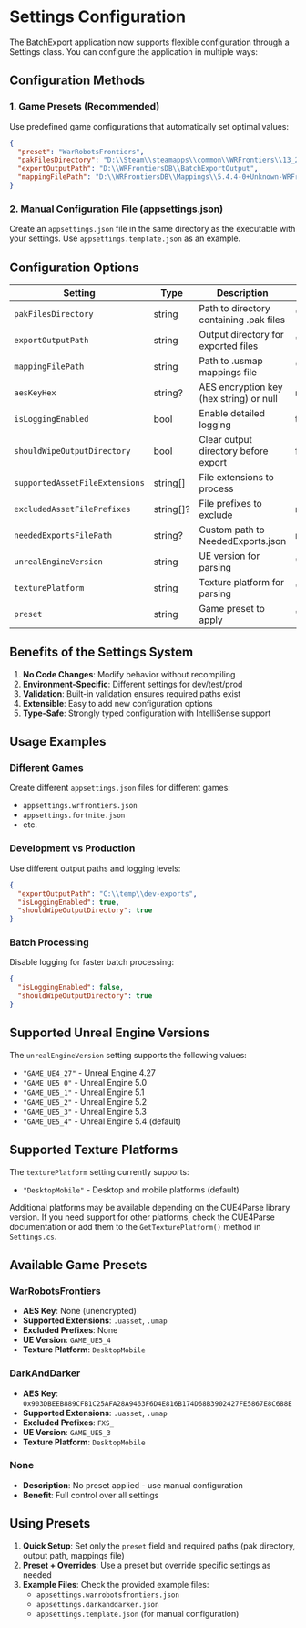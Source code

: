 # Settings Configuration

The BatchExport application now supports flexible configuration through a Settings class. You can configure the application in multiple ways:

## Configuration Methods

### 1. Game Presets (Recommended)
Use predefined game configurations that automatically set optimal values:

```json
{
  "preset": "WarRobotsFrontiers",
  "pakFilesDirectory": "D:\\Steam\\steamapps\\common\\WRFrontiers\\13_2017027\\WRFrontiers\\Content\\Paks",
  "exportOutputPath": "D:\\WRFrontiersDB\\BatchExportOutput",
  "mappingFilePath": "D:\\WRFrontiersDB\\Mappings\\5.4.4-0+Unknown-WRFrontiers 2025-09-23.usmap"
}
```

### 2. Manual Configuration File (appsettings.json)
Create an `appsettings.json` file in the same directory as the executable with your settings. Use `appsettings.template.json` as an example.

## Configuration Options

| Setting | Type | Description | Default |
|---------|------|-------------|---------|
| `pakFilesDirectory` | string | Path to directory containing .pak files | "D:\\YourGame\\Content\\Paks" |
| `exportOutputPath` | string | Output directory for exported files | "D:\\YourGameDB\\BatchExportOutput" |
| `mappingFilePath` | string | Path to .usmap mappings file | "D:\\YourGameDB\\Mappings\\mappings.usmap" |
| `aesKeyHex` | string? | AES encryption key (hex string) or null | null |
| `isLoggingEnabled` | bool | Enable detailed logging | true |
| `shouldWipeOutputDirectory` | bool | Clear output directory before export | false |
| `supportedAssetFileExtensions` | string[] | File extensions to process | [".uasset", ".umap"] |
| `excludedAssetFilePrefixes` | string[]? | File prefixes to exclude | null (no exclusions) |
| `neededExportsFilePath` | string? | Custom path to NeededExports.json | null (uses default) |
| `unrealEngineVersion` | string | UE version for parsing | "GAME_UE5_4" |
| `texturePlatform` | string | Texture platform for parsing | "DesktopMobile" |
| `preset` | string | Game preset to apply | "None" |

## Benefits of the Settings System

1. **No Code Changes**: Modify behavior without recompiling
2. **Environment-Specific**: Different settings for dev/test/prod
3. **Validation**: Built-in validation ensures required paths exist
4. **Extensible**: Easy to add new configuration options
5. **Type-Safe**: Strongly typed configuration with IntelliSense support

## Usage Examples

### Different Games
Create different `appsettings.json` files for different games:
- `appsettings.wrfrontiers.json`
- `appsettings.fortnite.json`
- etc.

### Development vs Production
Use different output paths and logging levels:
```json
{
  "exportOutputPath": "C:\\temp\\dev-exports",
  "isLoggingEnabled": true,
  "shouldWipeOutputDirectory": true
}
```

### Batch Processing
Disable logging for faster batch processing:
```json
{
  "isLoggingEnabled": false,
  "shouldWipeOutputDirectory": true
}
```

## Supported Unreal Engine Versions

The `unrealEngineVersion` setting supports the following values:
- `"GAME_UE4_27"` - Unreal Engine 4.27
- `"GAME_UE5_0"` - Unreal Engine 5.0
- `"GAME_UE5_1"` - Unreal Engine 5.1
- `"GAME_UE5_2"` - Unreal Engine 5.2
- `"GAME_UE5_3"` - Unreal Engine 5.3
- `"GAME_UE5_4"` - Unreal Engine 5.4 (default)

## Supported Texture Platforms

The `texturePlatform` setting currently supports:
- `"DesktopMobile"` - Desktop and mobile platforms (default)

Additional platforms may be available depending on the CUE4Parse library version. If you need support for other platforms, check the CUE4Parse documentation or add them to the `GetTexturePlatform()` method in `Settings.cs`.

## Available Game Presets

### WarRobotsFrontiers
- **AES Key**: None (unencrypted)
- **Supported Extensions**: `.uasset`, `.umap`
- **Excluded Prefixes**: None
- **UE Version**: `GAME_UE5_4`
- **Texture Platform**: `DesktopMobile`

### DarkAndDarker
- **AES Key**: `0x903DBEEB889CFB1C25AFA28A9463F6D4E816B174D68B3902427FE5867E8C688E`
- **Supported Extensions**: `.uasset`, `.umap`
- **Excluded Prefixes**: `FXS_`
- **UE Version**: `GAME_UE5_3`
- **Texture Platform**: `DesktopMobile`

### None
- **Description**: No preset applied - use manual configuration
- **Benefit**: Full control over all settings

## Using Presets

1. **Quick Setup**: Set only the `preset` field and required paths (pak directory, output path, mappings file)
2. **Preset + Overrides**: Use a preset but override specific settings as needed
3. **Example Files**: Check the provided example files:
   - `appsettings.warrobotsfrontiers.json`
   - `appsettings.darkanddarker.json`
   - `appsettings.template.json` (for manual configuration)